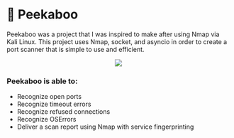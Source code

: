 # 👀 Peekaboo

Peekaboo was a project that I was inspired to make after using Nmap via Kali Linux. This project uses Nmap, socket, and asyncio in order to create a port scanner that is simple to use and efficient. 
<br />

<p align="center">
<img src="https://i.postimg.cc/NFvPfNC3/image.png)"
</p>

### Peekaboo is able to:
- Recognize open ports
- Recognize timeout errors
- Recognize refused connections
- Recognize OSErrors
- Deliver a scan report using Nmap with service fingerprinting

